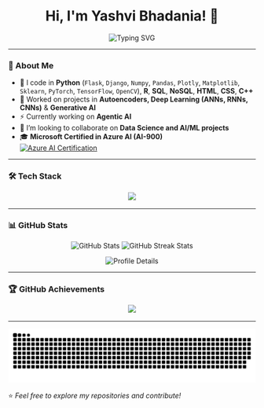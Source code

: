 <h1 align="center">Hi, I'm Yashvi Bhadania! 👋</h1>

<p align="center">
  <img src="https://readme-typing-svg.demolab.com?font=Fira+Code&size=22&pause=1000&color=F7931A&center=true&vCenter=true&width=500&lines=Data+Scientist+%7C+ML+Engineer;Deep+Learning+%7C+GenAI;Python+%7C+AI+%7C+Cloud+Computing" alt="Typing SVG" />
</p>

---

### 🚀 About Me  
- 👀 I code in **Python** (`Flask`, `Django`, `Numpy`, `Pandas`, `Plotly`, `Matplotlib`, `Sklearn`, `PyTorch`, `TensorFlow`, `OpenCV`), **R**, **SQL**, **NoSQL**, **HTML**, **CSS**, **C++**  
- 🌱 Worked on projects in **Autoencoders, Deep Learning (ANNs, RNNs, CNNs)** & **Generative AI**
- ⚡️ Currently working on **Agentic AI**
- 🤝 I’m looking to collaborate on **Data Science and AI/ML projects**  
- 🎓 **Microsoft Certified in Azure AI (AI-900)**  
  [![Azure AI Certification](https://img.shields.io/badge/Microsoft-AI--900-blue?style=flat&logo=microsoft)](https://learn.microsoft.com/api/credentials/share/en-us/YashviBhadania-7076/52B1C09E0EB57F90?sharingId=803C7D1F02E9ED92)  

---

### 🛠 Tech Stack  
<p align="center">
  <img src="https://skillicons.dev/icons?i=python,flask,django,numpy,pandas,sklearn,pytorch,r,sql,mysql,mongodb,html,css,cpp,git,github,azure" />
</p>

---

### 📊 GitHub Stats  
<p align="center">
  <img src="https://github-readme-stats.vercel.app/api?username=Yashvi01111001&show_icons=true&theme=radical" width="48%" alt="GitHub Stats" />
  <img src="https://github-readme-streak-stats.herokuapp.com/?user=Yashvi01111001&theme=radical" width="48%" alt="GitHub Streak Stats" />
</p>

<p align="center">
  <img src="https://github-profile-summary-cards.vercel.app/api/cards/profile-details?username=Yashvi01111001&theme=radical" alt="Profile Details" />
</p>

---

### 🏆 GitHub Achievements  
<p align="center">
  <img src="https://github-profile-trophy.vercel.app/?username=Yashvi01111001&theme=radical&no-bg=true&no-frame=true" />
</p>

---

<!-- Proudly created with GPRM ( https://gprm.itsvg.in ) --><picture>
  <source media="(prefers-color-scheme: dark)" srcset="https://raw.githubusercontent.com/Yashvi01111001/Yashvi01111001/output/github-snake-dark.svg" />
  <source media="(prefers-color-scheme: light)" srcset="https://raw.githubusercontent.com/Yashvi01111001/Yashvi01111001/output/github-snake.svg" />
  <img alt="github-snake" src="https://raw.githubusercontent.com/Yashvi01111001/Yashvi01111001/output/github-snake.svg" />
</picture>



⭐️ *Feel free to explore my repositories and contribute!*  
